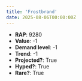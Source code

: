 ```yaml
---
title: 'Frostbrand'
date: 2025-08-06T00:00:00Z
---
```

- **RAP**: 9280
- **Value**: -1
- **Demand level**: -1
- **Trend**: -1
- **Projected?**: True
- **Hyped?**: True
- **Rare?**: True
